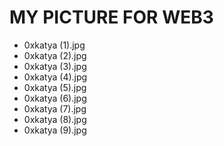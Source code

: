 # MY PICTURE FOR WEB3

- 0xkatya (1).jpg
- 0xkatya (2).jpg
- 0xkatya (3).jpg
- 0xkatya (4).jpg
- 0xkatya (5).jpg
- 0xkatya (6).jpg
- 0xkatya (7).jpg
- 0xkatya (8).jpg
- 0xkatya (9).jpg
